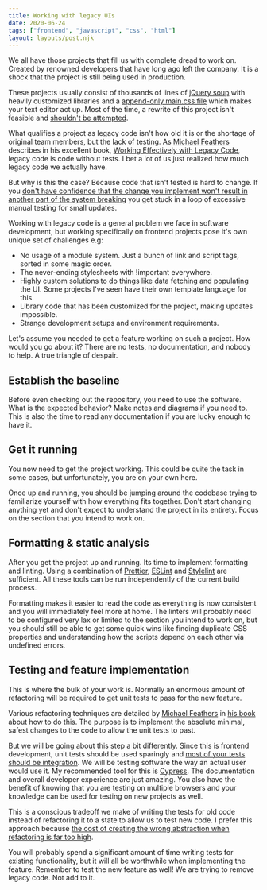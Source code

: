```yaml
---
title: Working with legacy UIs
date: 2020-06-24
tags: ["frontend", "javascript", "css", "html"]
layout: layouts/post.njk
---
```


We all have those projects that fill us with complete dread to work on. Created by renowned developers that have long ago left the company. It is a shock that the project is still being used in production.

These projects usually consist of thousands of lines of [jQuery soup](http://radar.oreilly.com/2014/01/keeping-jquery-in-check.html) with heavily customized libraries and a [append-only main.css file](https://css-tricks.com/oh-no-stylesheet-grows-grows-grows-append-stylesheet-problem/) which makes your text editor act up. Most of the time, a rewrite of this project isn't feasible and [shouldn't be attempted](https://www.joelonsoftware.com/2000/04/06/things-you-should-never-do-part-i/).

What qualifies a project as legacy code isn't how old it is or the shortage of original team members, but the lack of testing. As [Michael Feathers](https://twitter.com/mfeathers) describes in his excellent book, [Working Effectively with Legacy Code](https://www.oreilly.com/library/view/working-effectively-with/0131177052/), legacy code is code without tests. I bet a lot of us just realized how much legacy code we actually have.

But why is this the case? Because code that isn't tested is hard to change. If you [don't have confidence that the change you implement won't result in another part of the system breaking](https://kentcdodds.com/blog/confidently-shipping-code) you get stuck in a loop of excessive manual testing for small updates.

Working with legacy code is a general problem we face in software development, but working specifically on frontend projects pose it's own unique set of challenges e.g:

- No usage of a module system. Just a bunch of link and script tags, sorted in some magic order.
- The never-ending stylesheets with !important everywhere.
- Highly custom solutions to do things like data fetching and populating the UI. Some projects I've seen have their own template language for this.
- Library code that has been customized for the project, making updates impossible.
- Strange development setups and environment requirements.

Let's assume you needed to get a feature working on such a project. How would you go about it? There are no tests, no documentation, and nobody to help. A true triangle of despair.

## Establish the baseline

Before even checking out the repository, you need to use the software. What is the expected behavior? Make notes and diagrams if you need to. This is also the time to read any documentation if you are lucky enough to have it.

## Get it running

You now need to get the project working. This could be quite the task in some cases, but unfortunately, you are on your own here.

Once up and running, you should be jumping around the codebase trying to familiarize yourself with how everything fits together. Don't start changing anything yet and don't expect to understand the project in its entirety. Focus on the section that you intend to work on.

## Formatting & static analysis

After you get the project up and running. Its time to implement formatting and linting. Using a combination of [Prettier](https://prettier.io/), [ESLint](https://eslint.org/) and [Stylelint](https://stylelint.io/) are sufficient. All these tools can be run independently of the current build process.

Formatting makes it easier to read the code as everything is now consistent and you will immediately feel more at home. The linters will probably need to be configured very lax or limited to the section you intend to work on, but you should still be able to get some quick wins like finding duplicate CSS properties and understanding how the scripts depend on each other via undefined errors.

## Testing and feature implementation

This is where the bulk of your work is. Normally an enormous amount of refactoring will be required to get unit tests to pass for the new feature.

Various refactoring techniques are detailed by [Michael Feathers](https://twitter.com/mfeathers) in [his book](https://www.oreilly.com/library/view/working-effectively-with/0131177052/) about how to do this. The purpose is to implement the absolute minimal, safest changes to the code to allow the unit tests to past.

But we will be going about this step a bit differently. Since this is frontend development, unit tests should be used sparingly and [most of your tests should be integration](https://kentcdodds.com/blog/write-tests). We will be testing software the way an actual user would use it. My recommended tool for this is [Cypress](https://www.cypress.io/). The documentation and overall developer experience are just amazing. You also have the benefit of knowing that you are testing on multiple browsers and your knowledge can be used for testing on new projects as well.

This is a conscious tradeoff we make of writing the tests for old code instead of refactoring it to a state to allow us to test new code. I prefer this approach because [the cost of creating the wrong abstraction when refactoring is far too high](https://kentcdodds.com/blog/aha-testing).

You will probably spend a significant amount of time writing tests for existing functionality, but it will all be worthwhile when implementing the feature. Remember to test the new feature as well! We are trying to remove legacy code. Not add to it.
